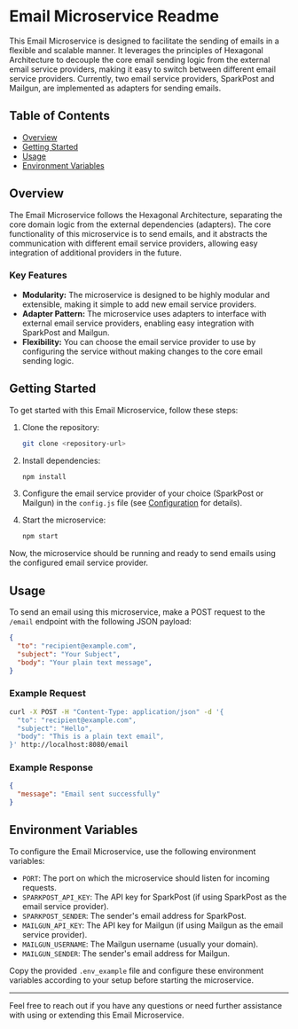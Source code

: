 # Email Microservice Readme

This Email Microservice is designed to facilitate the sending of emails in a flexible and scalable manner. It leverages the principles of Hexagonal Architecture to decouple the core email sending logic from the external email service providers, making it easy to switch between different email service providers. Currently, two email service providers, SparkPost and Mailgun, are implemented as adapters for sending emails.

## Table of Contents

- [Overview](#overview)
- [Getting Started](#getting-started)
- [Usage](#usage)
- [Environment Variables](#environment-variables)

## Overview

The Email Microservice follows the Hexagonal Architecture, separating the core domain logic from the external dependencies (adapters). The core functionality of this microservice is to send emails, and it abstracts the communication with different email service providers, allowing easy integration of additional providers in the future.

### Key Features

- **Modularity:** The microservice is designed to be highly modular and extensible, making it simple to add new email service providers.
- **Adapter Pattern:** The microservice uses adapters to interface with external email service providers, enabling easy integration with SparkPost and Mailgun.
- **Flexibility:** You can choose the email service provider to use by configuring the service without making changes to the core email sending logic.

## Getting Started

To get started with this Email Microservice, follow these steps:

1. Clone the repository:

   ```bash
   git clone <repository-url>
   ```

2. Install dependencies:

   ```bash
   npm install
   ```

3. Configure the email service provider of your choice (SparkPost or Mailgun) in the `config.js` file (see [Configuration](#configuration) for details).

4. Start the microservice:

   ```bash
   npm start
   ```

Now, the microservice should be running and ready to send emails using the configured email service provider.

## Usage

To send an email using this microservice, make a POST request to the `/email` endpoint with the following JSON payload:

```json
{
  "to": "recipient@example.com",
  "subject": "Your Subject",
  "body": "Your plain text message",
}
```

### Example Request

```bash
curl -X POST -H "Content-Type: application/json" -d '{
  "to": "recipient@example.com",
  "subject": "Hello",
  "body": "This is a plain text email",
}' http://localhost:8080/email
```

### Example Response

```json
{
  "message": "Email sent successfully"
}
```

## Environment Variables

To configure the Email Microservice, use the following environment variables:

- `PORT`: The port on which the microservice should listen for incoming requests.
- `SPARKPOST_API_KEY`: The API key for SparkPost (if using SparkPost as the email service provider).
- `SPARKPOST_SENDER`: The sender's email address for SparkPost.
- `MAILGUN_API_KEY`: The API key for Mailgun (if using Mailgun as the email service provider).
- `MAILGUN_USERNAME`: The Mailgun username (usually your domain).
- `MAILGUN_SENDER`: The sender's email address for Mailgun.

Copy the provided `.env_example` file and configure these environment variables according to your setup before starting the microservice.

---

Feel free to reach out if you have any questions or need further assistance with using or extending this Email Microservice.
